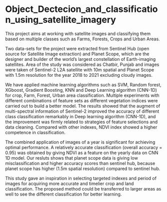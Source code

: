# Object_Dectecion_and_classification_using_satellite_imagery

This project aims at working with satellite images and classifying them based on multiple classes such as Farms, Forests, Crops and Urban Areas. 

Two data-sets for the project were extracted from Sentinel Hub (open source for Satellite Image extraction) and Planet Scope, which are the designer and builder of the world’s largest constellation of Earth-imaging satellites. Area of the study was considered as Chatbir, Punjab and images were taken of Sentinel-2 L2A satellite with 10m spatial and Planet Scope with 1.5m resolution for the year 2018 to 2021 excluding cloudy images. 

We have applied machine learning algorithms such as SVM, Random forest, XGboost, Gradient Boosting, KNN and Deep Learning algorithm (CNN-1D) for crop, Farm,
Forest, Urban area classification. Multiple experiments with different combinations of feature sets as different vegetation indices were carried out to build a better model. The results showed that the augment of multi-spectral information of Sentinel-2 improved the accuracy of different class classification remarkably in Deep learning algorithm (CNN-1D), and the improvement was firmly related to strategies of feature selections and data cleaning. Compared with other
indexes, NDVI index showed a higher competence in classification. 

The combined application of images of a year is significant for achieving optimal performance. A relatively accurate classification (overall accuracy = 0.95) was obtained by giving NDVI as a feature on the yearly data on CNN 1D model. Our resluts shows that planet scope data is giving low misclassification and higher accuracy scores than sentinel hub, because planet scope has higher (1.5m spatial resolution) compared to sentinel hub. 

This study gave an inspiration in selecting targeted indexes and period of images for acquiring more accurate and timelier crop and land classification. The proposed method could be transferred to larger areas as well to see the different classification for better learning.
